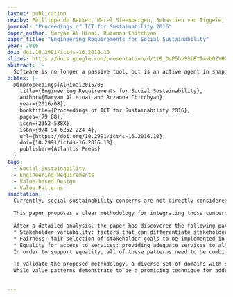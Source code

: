```yaml
---
layout: publication
readby: Phillippe de Bekker, Merel Steenbergen, Sebastien van Tiggele, Ivor Zagorac
journal: "Proceedings of ICT for Sustainability 2016"
paper_author: Maryam Al Hinai, Ruzanna Chitchyan
paper_title: "Engineering Requirements for Social Sustainability"
year: 2016
doi: doi.10.2991/ict4s-16.2016.10
slides: https://docs.google.com/presentation/d/1tB_OsP5bvSStBYImvbOZYHZfdxpcIcrU7fH9Vb_SVZY/
abstract: |-
  Software is no longer a passive tool, but is an active agent in shaping modern communities. Yet, to date, software engineers do not endeavour to explicitly state requirements which a software system must fulfil if it is to positively contribute to the well-being (that is the social sustainability) of its user community. This paper presents a proposal on how to bridge this gap. It notes that social sustainability requirements stem from key societal values, such as equity, security, education, which can be elicited into value patterns. Such patterns can then serve as templates for software requirements specification. The viability of this proposal is demonstrated through formation of equity value patterns, which are instantiated as requirements to 6 sample studies. We observe that while each organisation and sub-community will have own diverse cultural and traditional values with respective requirements, the fundamental notions (such as equity, security, freedom) that serve as the core of social sustainability remain relatively stable. It is such values that we propose to elicit into patterns for requirements specification.
bibtex: |-
  @inproceedings{AlHinai2016/08,
    title={Engineering Requirements for Social Sustainability},
    author={Maryam Al Hinai and Ruzanna Chitchyan},
    year={2016/08},
    booktitle={Proceedings of ICT for Sustainability 2016},
    pages={79-88},
    issn={2352-538X},
    isbn={978-94-6252-224-4},
    url={https://doi.org/10.2991/ict4s-16.2016.10},
    doi={10.2991/ict4s-16.2016.10},
    publisher={Atlantis Press}
  }
tags:
  - Social Sustainability
  - Engineering Requirements
  - Value-based Design
  - Value Patterns
annotation: |-
  Currently, social sustainability concerns are not directly considered in common requirement engineering practices for software development. Developers have no clear guideline on how to identify, model, measure and translate values into requirements.

  This paper proposes a clear methodology for integrating those concerns into requirement engineering using “value patterns”. This methodology is based on core societal values discovered in a previous literature review and flagged as universally important by several international standards. The identification of value patterns should lead to a concrete set of requirements centred around stable societal values for any given application, without immediate focus on a specific software project or domain. Otherwise, moral and personal values tend to cause conflict. 

  After a detailed analysis, the paper has discovered the following patterns for the ‘equality’ value:
  * Stakeholder variability: factors that can differentiate stakeholders (e.g. gender, educational attainment, health, economic power)
  * Fairness: fair selection of stakeholder goals to be implemented in the system (e.g. equal opportunities, equal pay for work of equal value, fair competition, fair distribution and ownership of resources)
  * Equality for access to services: providing adequate services to all (diverse) types of stakeholders to enable them equal opportunities to complete a given goal (e.g. accessible facilities)
  In order to support equality, all of these patterns need to be combined. Fairness and equality for access to services need to respect stakeholder variabilities. Ultimately, this requires refining identified goals or setting additional goals.

  To validate the proposed methodology, a diverse set of domains with similar solutions has been identified successfully via the application of value patterns. 
  While value patterns demonstrate to be a promising technique for addressing social sustainability in requirement engineering, more values should be analysed in detail to build a more complete list of value patterns that enable the application of the methodology to become a common practice in software engineering processes.

  
---
```


<!--mandatory fields: paper_title, readby, paper_author, journal, year, doi or preprint or arxiv, slides (if you have), abstract, annotation -->
